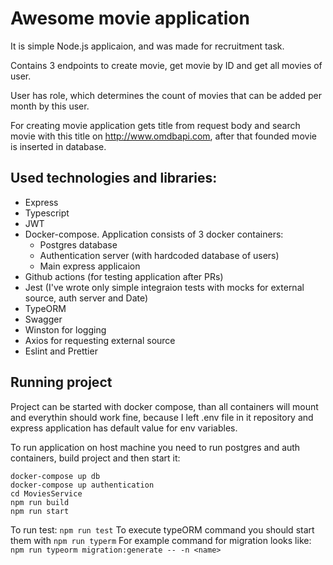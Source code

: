 # Awesome movie application
It is simple Node.js applicaion, and was made for recruitment task. 

Contains 3 endpoints to create movie, get movie by ID and get all movies of user.

User has role, which determines the count of movies that can be added per month by this user.

For creating movie application gets title from request body and search movie with this title on http://www.omdbapi.com, after that founded movie is inserted in database.

## Used technologies and libraries:
- Express
- Typescript
- JWT
- Docker-compose. Application consists of 3 docker containers:
  - Postgres database
  - Authentication server (with hardcoded database of users)
  - Main express applicaion
- Github actions (for testing application after PRs)
- Jest (I've wrote only simple integraion tests with mocks for external source, auth server and Date)
- TypeORM 
- Swagger
- Winston for logging
- Axios for requesting external source
- Eslint and Prettier

## Running project
Project can be started with docker compose, than all containers will mount and everythin should work fine, because I left .env file in it repository and express application has default value for env variables.

To run application on host machine you need to run postgres and auth containers, build project and then start it:
```
docker-compose up db
docker-compose up authentication
cd MoviesService
npm run build
npm run start
```
To run test: `npm run test`
To execute typeORM command you should start them with `npm run typerm`
For example command for migration looks like: `npm run typeorm migration:generate -- -n <name>`
